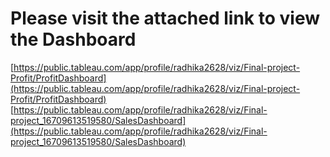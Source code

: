 # Please visit the attached link to view the Dashboard
[https://public.tableau.com/app/profile/radhika2628/viz/Final-project-Profit/ProfitDashboard](https://public.tableau.com/app/profile/radhika2628/viz/Final-project-Profit/ProfitDashboard)
[https://public.tableau.com/app/profile/radhika2628/viz/Final-project_16709613519580/SalesDashboard](https://public.tableau.com/app/profile/radhika2628/viz/Final-project_16709613519580/SalesDashboard)
